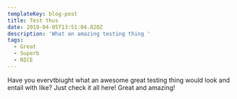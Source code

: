 ```yaml
---
templateKey: blog-post
title: Test thus
date: 2019-04-05T13:51:04.820Z
description: 'What an amazing testing thing '
tags:
  - Great
  - Superb
  - NICE
---
```

Have you evervtbiught what an awesome great testing thing would look and entail with like? Just check it all here! Great and amazing!
